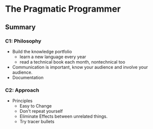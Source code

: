 # The Pragmatic Programmer

## Summary

### C1: Philosophy

* Build the knowledge portfolio
  * learn a new language every year
  * read a technical book each month, nontechnical too
* Communication is important, know your audience and involve your audience.
* Documentation

### C2: Approach

* Principles
  * Easy to Change
  * Don't repeat yourself
  * Eliminate Effects between unrelated things.
  * Try tracer bullets

